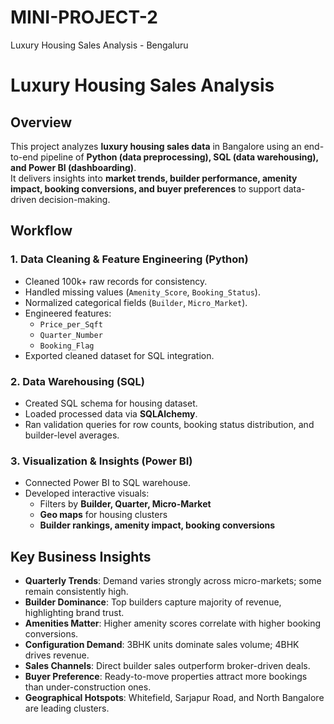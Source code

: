# MINI-PROJECT-2
Luxury Housing Sales Analysis - Bengaluru

# Luxury Housing Sales Analysis  

## Overview  
This project analyzes **luxury housing sales data** in Bangalore using an end-to-end pipeline of **Python (data preprocessing), SQL (data warehousing), and Power BI (dashboarding)**.  
It delivers insights into **market trends, builder performance, amenity impact, booking conversions, and buyer preferences** to support data-driven decision-making.  


##  Workflow  

### 1. Data Cleaning & Feature Engineering (Python)  
- Cleaned 100k+ raw records for consistency.  
- Handled missing values (`Amenity_Score`, `Booking_Status`).  
- Normalized categorical fields (`Builder`, `Micro_Market`).  
- Engineered features:  
  - `Price_per_Sqft`  
  - `Quarter_Number`  
  - `Booking_Flag`  
- Exported cleaned dataset for SQL integration.  

### 2. Data Warehousing (SQL)  
- Created SQL schema for housing dataset.  
- Loaded processed data via **SQLAlchemy**.  
- Ran validation queries for row counts, booking status distribution, and builder-level averages.  

### 3. Visualization & Insights (Power BI)  
- Connected Power BI to SQL warehouse.  
- Developed interactive visuals:  
  - Filters by **Builder, Quarter, Micro-Market**  
  - **Geo maps** for housing clusters  
  - **Builder rankings, amenity impact, booking conversions**  

##  Key Business Insights  
- **Quarterly Trends**: Demand varies strongly across micro-markets; some remain consistently high.  
- **Builder Dominance**: Top builders capture majority of revenue, highlighting brand trust.  
- **Amenities Matter**: Higher amenity scores correlate with higher booking conversions.  
- **Configuration Demand**: 3BHK units dominate sales volume; 4BHK drives revenue.  
- **Sales Channels**: Direct builder sales outperform broker-driven deals.  
- **Buyer Preference**: Ready-to-move properties attract more bookings than under-construction ones.  
- **Geographical Hotspots**: Whitefield, Sarjapur Road, and North Bangalore are leading clusters.  


